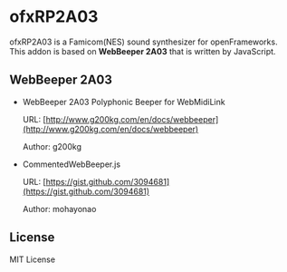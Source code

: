 ofxRP2A03
=========

ofxRP2A03 is a Famicom(NES) sound synthesizer for openFrameworks.
This addon is based on **WebBeeper 2A03** that is written by JavaScript.

WebBeeper 2A03
--------------

- WebBeeper 2A03 Polyphonic Beeper for WebMidiLink

  URL: [http://www.g200kg.com/en/docs/webbeeper](http://www.g200kg.com/en/docs/webbeeper)

  Author: g200kg

- CommentedWebBeeper.js

  URL: [https://gist.github.com/3094681](https://gist.github.com/3094681)

  Author: mohayonao

License
-------

MIT License